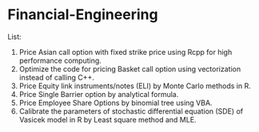 # Financial-Engineering
List:
1. Price Asian call option with fixed strike price using Rcpp for high performance computing.
2. Optimize the code for pricing Basket call option using vectorization instead of calling C++.
3. Price Equity link instruments/notes (ELI) by Monte Carlo methods in R.
4. Price Single Barrier option by analytical formula.
5. Price Employee Share Options by binomial tree using VBA.
6. Calibrate the parameters of stochastic differential equation (SDE) of Vasicek model in R by Least square method and MLE.

